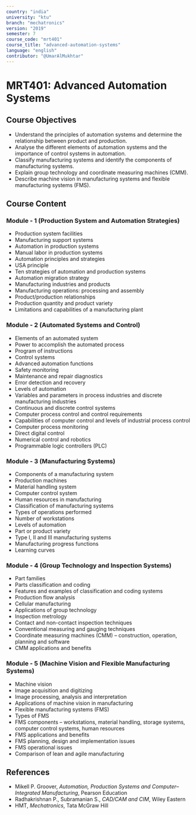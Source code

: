 ```yaml
---
country: "india"
university: "ktu"
branch: "mechatronics"
version: "2019"
semester: 7
course_code: "mrt401"
course_title: "advanced-automation-systems"
language: "english"
contributor: "@UmarAlMukhtar"
---
```


# MRT401: Advanced Automation Systems  

## Course Objectives  

- Understand the principles of automation systems and determine the relationship between product and production.  
- Analyse the different elements of automation systems and the importance of control systems in automation.  
- Classify manufacturing systems and identify the components of manufacturing systems.  
- Explain group technology and coordinate measuring machines (CMM).  
- Describe machine vision in manufacturing systems and flexible manufacturing systems (FMS).  

## Course Content  

### Module - 1 (Production System and Automation Strategies)  

- Production system facilities  
- Manufacturing support systems  
- Automation in production systems  
- Manual labor in production systems  
- Automation principles and strategies  
- USA principle  
- Ten strategies of automation and production systems  
- Automation migration strategy  
- Manufacturing industries and products  
- Manufacturing operations: processing and assembly  
- Product/production relationships  
- Production quantity and product variety  
- Limitations and capabilities of a manufacturing plant  

### Module - 2 (Automated Systems and Control)  

- Elements of an automated system  
- Power to accomplish the automated process  
- Program of instructions  
- Control systems  
- Advanced automation functions  
- Safety monitoring  
- Maintenance and repair diagnostics  
- Error detection and recovery  
- Levels of automation  
- Variables and parameters in process industries and discrete manufacturing industries  
- Continuous and discrete control systems  
- Computer process control and control requirements  
- Capabilities of computer control and levels of industrial process control  
- Computer process monitoring  
- Direct digital control  
- Numerical control and robotics  
- Programmable logic controllers (PLC)  

### Module - 3 (Manufacturing Systems)  

- Components of a manufacturing system  
- Production machines  
- Material handling system  
- Computer control system  
- Human resources in manufacturing  
- Classification of manufacturing systems  
- Types of operations performed  
- Number of workstations  
- Levels of automation  
- Part or product variety  
- Type I, II and III manufacturing systems  
- Manufacturing progress functions  
- Learning curves  

### Module - 4 (Group Technology and Inspection Systems)  

- Part families  
- Parts classification and coding  
- Features and examples of classification and coding systems  
- Production flow analysis  
- Cellular manufacturing  
- Applications of group technology  
- Inspection metrology  
- Contact and non-contact inspection techniques  
- Conventional measuring and gauging techniques  
- Coordinate measuring machines (CMM) – construction, operation, planning and software  
- CMM applications and benefits  

### Module - 5 (Machine Vision and Flexible Manufacturing Systems)  

- Machine vision  
- Image acquisition and digitizing  
- Image processing, analysis and interpretation  
- Applications of machine vision in manufacturing  
- Flexible manufacturing systems (FMS)  
- Types of FMS  
- FMS components – workstations, material handling, storage systems, computer control systems, human resources  
- FMS applications and benefits  
- FMS planning, design and implementation issues  
- FMS operational issues  
- Comparison of lean and agile manufacturing  

## References  

- Mikell P. Groover, *Automation, Production Systems and Computer–Integrated Manufacturing*, Pearson Education  
- Radhakrishnan P., Subramanian S., *CAD/CAM and CIM*, Wiley Eastern  
- HMT, *Mechatronics*, Tata McGraw Hill  
